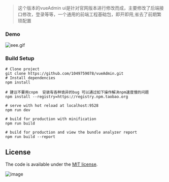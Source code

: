 > 这个版本的vueAdmin ui是针对官网版本进行修改而成，主要修改了后端接口修改，登录等等，一个通用的前端工程基础包，即开即用,省去了前期繁琐配置

### Demo
![eee.gif](https://upload-images.jianshu.io/upload_images/9505682-d18a194d4960f547.gif?imageMogr2/auto-orient/strip)


### Build Setup
```
# Clone project
git clone https://github.com/1049759078/vueAdmin.git
# Install dependencies
npm install

# 建议不要用cnpm  安装有各种诡异的bug 可以通过如下操作解决npm速度慢的问题
npm install --registry=https://registry.npm.taobao.org

# serve with hot reload at localhost:9528
npm run dev

# build for production with minification
npm run build

# build for production and view the bundle analyzer report
npm run build --report
```
## License

The code is available under the [MIT license](https://opensource.org/licenses/MIT).

![image](http://upload-images.jianshu.io/upload_images/9505682-938872aa3ee8b2c9.jpg?imageMogr2/auto-orient/strip%7CimageView2/2/w/1240)
